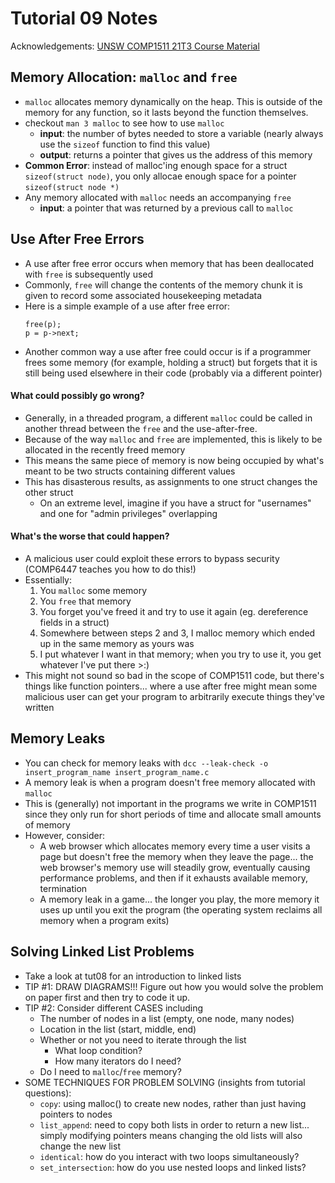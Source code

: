 # Tutorial 09 Notes
Acknowledgements: [UNSW COMP1511 21T3 Course Material](https://cgi.cse.unsw.edu.au/~cs1511/21T3/)

## Memory Allocation: `malloc` and `free`
* `malloc` allocates memory dynamically on the heap. This is outside of the memory for any function, so it lasts beyond the function themselves.
* checkout `man 3 malloc` to see how to use `malloc`
    - **input**: the number of bytes needed to store a variable (nearly always use the `sizeof` function to find this value)
    - **output**: returns a pointer that gives us the address of this memory
* **Common Error**: instead of malloc'ing enough space for a struct `sizeof(struct node)`, you only allocae enough space for a pointer `sizeof(struct node *)`
* Any memory allocated with `malloc` needs an accompanying `free`
    - **input**: a pointer that was returned by a previous call to `malloc`

## Use After Free Errors
* A use after free error occurs when memory that has been deallocated with `free` is subsequently used
* Commonly, `free` will change the contents of the memory chunk it is given to record some associated housekeeping metadata
* Here is a simple example of a use after free error:
    ```
    free(p);    
    p = p->next;
    ```
* Another common way a use after free could occur is if a programmer frees some memory (for example, holding a struct) but forgets that it is still being used elsewhere in their code (probably via a different pointer)

#### What could possibly go wrong?
* Generally, in a threaded program, a different `malloc` could be called in another thread between the `free` and the use-after-free.
* Because of the way `malloc` and `free` are implemented, this is likely to be allocated in the recently freed memory
* This means the same piece of memory is now being occupied by what's meant to be two structs containing different values
* This has disasterous results, as assignments to one struct changes the other struct
    - On an extreme level, imagine if you have a struct for "usernames" and one for "admin privileges" overlapping

#### What's the worse that could happen?
* A malicious user could exploit these errors to bypass security (COMP6447 teaches you how to do this!)
* Essentially:
    1. You `malloc` some memory
    2. You `free` that memory
    3. You forget you've freed it and try to use it again (eg. dereference fields in a struct)
    4. Somewhere between steps 2 and 3, I malloc memory which ended up in the same memory as yours was
    5. I put whatever I want in that memory; when you try to use it, you get whatever I've put there >:)
* This might not sound so bad in the scope of COMP1511 code, but there's things like function pointers... where a use after free might mean some malicious user can get your program to arbitrarily execute things they've written

## Memory Leaks
* You can check for memory leaks with `dcc --leak-check -o insert_program_name insert_program_name.c`
* A memory leak is when a program doesn't free memory allocated with `malloc`
* This is (generally) not important in the programs we write in COMP1511 since they only run for short periods of time and allocate small amounts of memory
* However, consider:
    - A web browser which allocates memory every time a user visits a page but doesn't free the memory when they leave the page... the web browser's memory use will steadily grow, eventually causing performance problems, and then if it exhausts available memory, termination
    - A memory leak in a game... the longer you play, the more memory it uses up until you exit the program (the operating system reclaims all memory when a program exits)

## Solving Linked List Problems
* Take a look at tut08 for an introduction to linked lists
* TIP #1: DRAW DIAGRAMS!!! Figure out how you would solve the problem on paper first and then try to code it up.
* TIP #2: Consider different CASES including
    - The number of nodes in a list (empty, one node, many nodes)
    - Location in the list (start, middle, end)
    - Whether or not you need to iterate through the list
        - What loop condition?
        - How many iterators do I need?
    - Do I need to `malloc`/`free` memory?
* SOME TECHNIQUES FOR PROBLEM SOLVING (insights from tutorial questions):
    - `copy`: using malloc() to create new nodes, rather than just having pointers to nodes
    - `list_append`: need to copy both lists in order to return a new list... simply modifying pointers means changing the old lists will also change the new list
    - `identical`: how do you interact with two loops simultaneously?
    - `set_intersection`: how do you use nested loops and linked lists?
